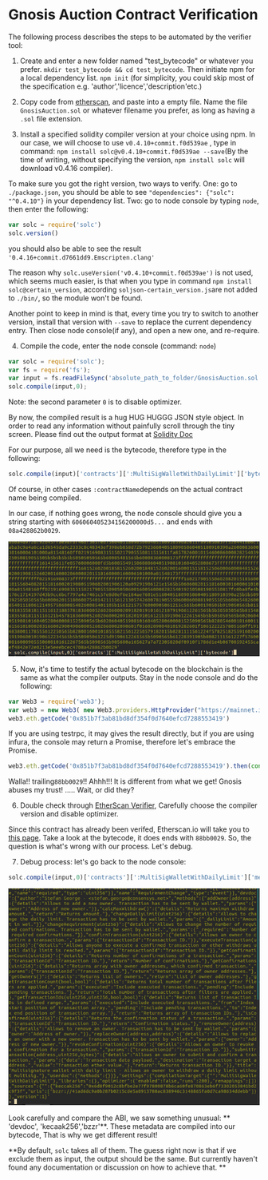 # Gnosis Auction Contract Verification

The following process describes the steps to be automated by the verifier tool:

1. Create and enter a new folder named "test_bytecode" or whatever you prefer. `mkdir test_bytecode && cd test_bytecode`. 
Then initiate npm for a local dependency list. `npm init` (for simplicity, you could skip most of the specification e.g. 'author','licence','description'etc.)

2. Copy code from [etherscan](https://etherscan.io/address/0x851b7f3ab81bd8df354f0d7640efcd7288553419#code "Gnosis Auction contract code"), and paste into a empty file. Name the file `GnosisAuction.sol` or whatever filename you prefer, as long as having a `.sol` file extension. 

3. Install a specified solidity compiler version at your choice using npm. In our case, we will choose to use `v0.4.10+commit.f0d539ae` , type in command: `npm install solc@v0.4.10+commit.f0d539ae --save`(By the time of writing, without specifying the version, `npm install solc` will download v0.4.16 compiler).

To make sure you got the right version, two ways to verify. 
One: go to `./package.json`, you should be able to see `"dependencies": {"solc": "^0.4.10"}` in your dependency list. 
Two: go to node console by typing `node`, then enter the following:
```javascript
var solc = require('solc')
solc.version()
```
you should also be able to see the result `'0.4.16+commit.d7661dd9.Emscripten.clang'`

The reason why `solc.useVersion('v0.4.10+commit.f0d539ae')` is not used, which seems much easier, is that when you type in command `npm install solc@certain_version`, according `soljson-certain_version.js`are not added to `./bin/`, so the module won't be found.

Another point to keep in mind is that, every time you try to switch to another version, install that version with `--save` to replace the current dependency entry. Then close node console(if any), and open a new one, and re-require. 

4. Compile the code, enter the node console (command: `node`)
```javascript
var solc = require('solc');
var fs = require('fs');
var input = fs.readFileSync('absolute_path_to_folder/GnosisAuction.sol','utf8');
solc.compile(input,0);
```
Note: the second parameter `0` is to disable optimizer. 

By now, the compiled result is a hug HUG HUGGG JSON style object. In order to read any information without painfully scroll through the tiny screen. Please find out the output format at [Solidity Doc](https://solidity.readthedocs.io/en/develop/using-the-compiler.html)

For our purpose, all we need is the bytecode, therefore type in the following:
```javascript
solc.compile(input)['contracts'][':MultiSigWalletWithDailyLimit']['bytecode']
```
Of course, in other cases `:contractName`depends on the actual contract name being compiled.

In our case, if nothing goes wrong, the node console should give you a string starting with `606060405234156200000d5...` and ends with `08a428862b0029`. 

![compiled bytecode](../assets/wrong_result.png)

5. Now, it's time to testify the actual bytecode on the blockchain is the same as what the compiler outputs. Stay in the node console and do the following:
```javascript
var Web3 = require('web3');
var web3 = new Web3( new Web3.providers.HttpProvider("https://mainnet.infura.io/"));
web3.eth.getCode('0x851b7f3ab81bd8df354f0d7640efcd7288553419')
```
If you are using testrpc, it may gives the result directly, but if you are using infura, the console may return a Promise, therefore let's embrace the Promise.

```javascript
web3.eth.getCode('0x851b7f3ab81bd8df354f0d7640efcd7288553419').then(console.log)
```

Walla!! trailing`88bb0029`!! Ahhh!!! It is different from what we get! Gnosis abuses my trust! ..... Wait, or did they?

6. Double check through [EtherScan Verifier](https://etherscan.io/verifyContract), Carefully choose the compiler version and disable optimizer. 

Since this contract has already been verifed, Etherscan.io will take you to [this page](https://etherscan.io/address/0x851b7f3ab81bd8df354f0d7640efcd7288553419#code). Take a look at the bytecode, it does ends with `88bb0029`. So, the question is what's wrong with our process. Let's debug. 

<!-- TODo: debug and delete this step. -->
7. Debug process: let's go back to the node console:
```javascript
solc.compile(input,0)['contracts'][':MultiSigWalletWithDailyLimit']['metadata']
```
![metadata display](../assets/include_dev_doc_wrong_result.png)

Look carefully and compare the ABI, we saw something unusual: ** 'devdoc', 'kecaak256','bzzr'**. These metadata are compiled into our bytecode, That is why we get different result! 

**By default, `solc` takes all of them. The guess right now is that if we exclude them as input, the output should be the same. But currently haven't found any documentation or discussion on how to achieve that. ** 

